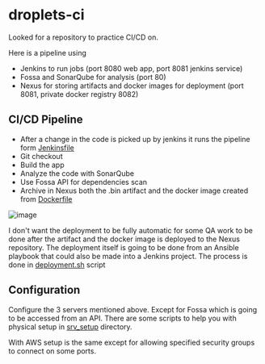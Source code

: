 # droplets-ci

Looked for a repository to practice CI/CD on. 

Here is a pipeline using
- Jenkins to run jobs (port 8080 web app, port 8081 jenkins service)
- Fossa and SonarQube for analysis (port 80)
- Nexus for storing artifacts and docker images for deployment (port 8081, private docker registry 8082)

## CI/CD Pipeline
- After a change in the code is picked up by jenkins it runs the pipeline form [Jenkinsfile](https://github.com/Filip3Kx/droplets-ci/blob/master/Jenkinsfile)
- Git checkout
- Build the app
- Analyze the code with SonarQube
- Use Fossa API for dependencies scan
- Archive in Nexus both the .bin artifact and the docker image created from [Dockerfile](https://github.com/Filip3Kx/droplets-ci/blob/master/Dockerfile)

![image](https://github.com/Filip3Kx/droplets-ci/assets/114138650/bb2a8d5e-1850-4dd4-b52e-f66d684172b0)

I don't want the deployment to be fully automatic for some QA work to be done after the artifact and the docker image is deployed to the Nexus repository. The deployment itself is going to be done from an Ansible playbook that could also be made into a Jenkins project. The process is done in [deployment.sh](https://github.com/Filip3Kx/droplets-ci/blob/master/deployment%2Csh) script

## Configuration
Configure the 3 servers mentioned above. Except for Fossa which is going to be accessed from an API. There are some scripts to help you with physical setup in [srv_setup](https://github.com/Filip3Kx/droplets-ci/tree/master/srv_setup) directory.

With AWS setup is the same except for allowing specified security groups to connect on some ports.
